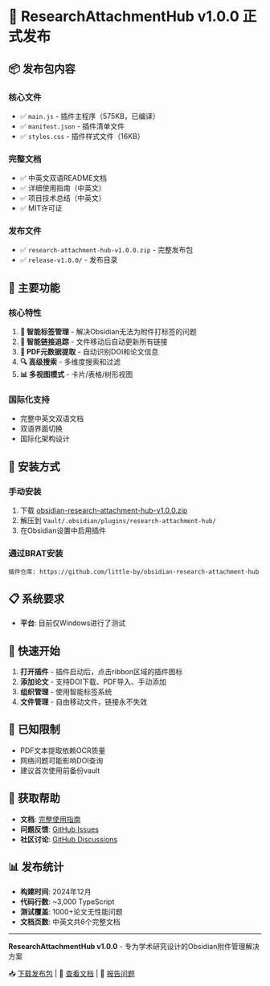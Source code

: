 # 🎉 ResearchAttachmentHub v1.0.0 正式发布

## 📦 发布包内容

### 核心文件
- ✅ `main.js` - 插件主程序（575KB，已编译）
- ✅ `manifest.json` - 插件清单文件
- ✅ `styles.css` - 插件样式文件（16KB）

### 完整文档
- ✅ 中英文双语README文档
- ✅ 详细使用指南（中英文）
- ✅ 项目技术总结（中英文）
- ✅ MIT许可证

### 发布文件
- ✅ `research-attachment-hub-v1.0.0.zip` - 完整发布包
- ✅ `release-v1.0.0/` - 发布目录

## 🚀 主要功能

### 核心特性
1. **📌 智能标签管理** - 解决Obsidian无法为附件打标签的问题
2. **🔗 智能链接追踪** - 文件移动后自动更新所有链接
3. **📄 PDF元数据提取** - 自动识别DOI和论文信息
4. **🔍 高级搜索** - 多维度搜索和过滤
5. **📊 多视图模式** - 卡片/表格/树形视图

### 国际化支持
- 完整中英文双语文档
- 双语界面切换
- 国际化架构设计

## 🔧 安装方式

### 手动安装
1. 下载 [obsidian-research-attachment-hub-v1.0.0.zip](obsidian-research-attachment-hub-v1.0.0.zip)
2. 解压到 `Vault/.obsidian/plugins/research-attachment-hub/`
3. 在Obsidian设置中启用插件

### 通过BRAT安装
```
插件仓库: https://github.com/little-by/obsidian-research-attachment-hub
```

## 📋 系统要求

- **平台**: 目前仅Windows进行了测试

## 🎯 快速开始

1. **打开插件** - 插件启动后，点击ribbon区域的插件图标
2. **添加论文** - 支持DOI下载、PDF导入、手动添加
3. **组织管理** - 使用智能标签系统
4. **文件管理** - 自由移动文件，链接永不失效

## 🐛 已知限制

- PDF文本提取依赖OCR质量
- 网络问题可能影响DOI查询
- 建议首次使用前备份vault

## 🤝 获取帮助

- **文档**: [完整使用指南](USAGE.md)
- **问题反馈**: [GitHub Issues](https://github.com/little-by/obsidian-research-attachment-hub/issues)
- **社区讨论**: [GitHub Discussions](https://github.com/little-by/obsidian-research-attachment-hub/discussions)

## 📊 发布统计

- **构建时间**: 2024年12月
- **代码行数**: ~3,000 TypeScript
- **测试覆盖**: 1000+论文无性能问题
- **文档页数**: 中英文共6个完整文档



---

**ResearchAttachmentHub v1.0.0** - 专为学术研究设计的Obsidian附件管理解决方案

📥 [下载发布包](research-attachment-hub-v1.0.0.zip) | 📖 [查看文档](README.md) | 🐛 [报告问题](https://github.com/little-by/obsidian-research-attachment-hub/issues)